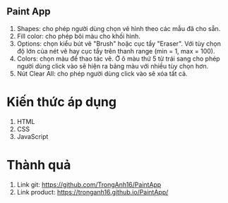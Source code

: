 ## Paint App
1. Shapes: cho phép người dùng chọn vẽ hình theo các mẫu đã cho sẵn.
2. Fill color: cho phép bôi màu cho khối hình.
3. Options: chọn kiểu bút vẽ "Brush" hoặc cục tẩy "Eraser". Với tùy chọn độ lớn của nét vẽ hay cục tẩy trên thanh range (min = 1, max = 100).
4. Colors: chọn màu để thao tác vẽ. Ở ô màu thứ 5 từ trái sang cho phép người dùng click vào sẽ hiện ra bảng màu với nhiều tùy chọn hơn.
5. Nút Clear All: cho phép người dùng click vào sẽ xóa tất cả.
# Kiến thức áp dụng
1. HTML
2. CSS
3. JavaScript
# Thành quả
1. Link git: https://github.com/TrongAnh16/PaintApp
2. Link product: https://tronganh16.github.io/PaintApp/